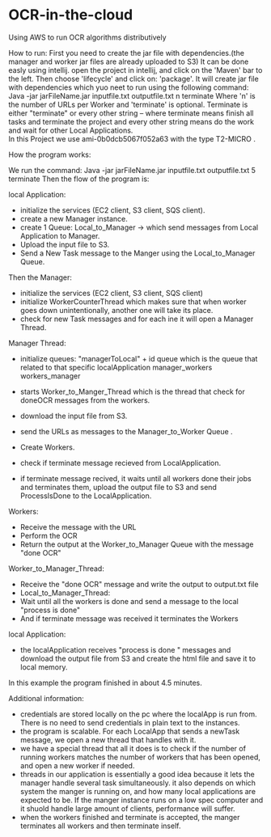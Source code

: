 # OCR-in-the-cloud
Using AWS to run OCR algorithms distributively


How to run:
First you need to create the jar file with dependencies.(the manager and worker jar files are already uploaded to S3)
It can be done easly using intellij. open the project in intellij, and click on the 'Maven' bar to the left. Then choose 'lifecycle' and click on: 'package'.
It will create jar file with dependencies which yuo neet to run using the following command:
Java -jar jarFileName.jar inputfile.txt outputfile.txt n terminate
Where 'n' is the  number of URLs per Worker and 'terminate' is optional.
Terminate is either "terminate" or every other string – where terminate means finish all tasks and terminate the project and every other string means do the work and wait for other Local Applications.  
In this Project we use ami-0b0dcb5067f052a63 with the type T2-MICRO .

How the program works:

We run the command: 
Java -jar jarFileName.jar inputfile.txt outputfile.txt 5 terminate
Then the flow of the program is:

local Application:
- initialize the services (EC2 client, S3 client, SQS client).
- create a new Manager instance. 
- create 1 Queue:
  Local_to_Manager -> which send messages from Local Application to Manager.
- Upload the input file to S3.
- Send a New Task message to the Manger using the Local_to_Manager Queue.

Then the Manager:
- initialize the services (EC2 client, S3 client, SQS client)
- initialize WorkerCounterThread which makes sure that when worker goes down unintentionally, another one will take its place.
- check for new Task messages and for each ine it will open a Manager Thread.

Manager Thread:
- initialize queues:
	"managerToLocal" + id queue which is the queue that related to that specific localApplication
	 manager_workers
      workers_manager
- starts Worker_to_Manger_Thread which is the thread that check for doneOCR messages from the workers.

- download the input file from S3.
- send the URLs as messages to the Manager_to_Worker Queue .
- Create Workers.
- check if terminate message recieved from LocalApplication.
- if terminate message recived, it waits until all workers done their jobs and terminates them, upload the output file to S3 and send ProcessIsDone to the LocalApplication.

Workers:
- Receive the message with the URL 
- Perform the OCR 
- Return the output at the Worker_to_Manager Queue with the message "done OCR"

Worker_to_Manager_Thread:
- Receive the "done OCR" message and write the output to output.txt file
- Local_to_Manager_Thread:
- Wait until all the workers is done and send a message to the local "process is done"
- And if terminate message was received it terminates the Workers

local Application:
- the localApplication receives "process is done " messages and download the output file from S3 and create the html file and save it to local memory.

In this example the program finished in about 4.5 minutes.

Additional information: 

- credentials are stored locally on the pc where the localApp is run from. There is no need to send credentials in plain text to the instances.
- the program is scalable. For each LocalApp that sends a newTask message, we open a new thread that handles with it.
- we have a special thread that all it does is to check if the number of running workers matches the number of workers that has been opened, and open a new worker if needed.
- threads in our application is essentially a good idea because it lets the manager handle several task simultaneously. it also depends on which system the manger is running on, and how many local applications are expected to be. If the manger instance runs on a low spec computer and it shuold handle large amount of clients, performance will suffer.
- when the workers finished and terminate is accepted, the manger terminates all workers and then terminate inself.
  
